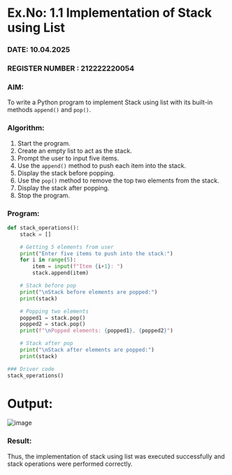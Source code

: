 # Ex.No: 1.1  Implementation of Stack using List 
### DATE: 10.04.2025                                                                          
### REGISTER NUMBER : 212222220054  

### AIM:  
To write a Python program to implement Stack using list with its built-in methods `append()` and `pop()`.

### Algorithm:  
1. Start the program.  
2. Create an empty list to act as the stack.  
3. Prompt the user to input five items.  
4. Use the `append()` method to push each item into the stack.  
5. Display the stack before popping.  
6. Use the `pop()` method to remove the top two elements from the stack.  
7. Display the stack after popping.  
8. Stop the program.  

### Program:
```python
def stack_operations():
    stack = []

    # Getting 5 elements from user
    print("Enter five items to push into the stack:")
    for i in range(5):
        item = input(f"Item {i+1}: ")
        stack.append(item)

    # Stack before pop
    print("\nStack before elements are popped:")
    print(stack)

    # Popping two elements
    popped1 = stack.pop()
    popped2 = stack.pop()
    print(f"\nPopped elements: {popped1}, {popped2}")

    # Stack after pop
    print("\nStack after elements are popped:")
    print(stack)

### Driver code
stack_operations()
```

# Output:

![image](https://github.com/user-attachments/assets/cf1b1027-b243-4359-9dd8-11c8e31ccb3c)




### Result:
Thus, the implementation of stack using list was executed successfully and stack operations were performed correctly.



